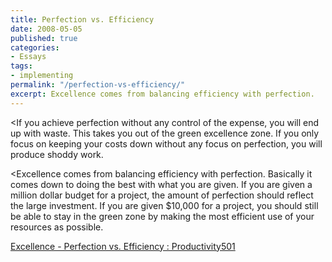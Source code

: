 ```yaml
---
title: Perfection vs. Efficiency
date: 2008-05-05
published: true
categories:
- Essays
tags:
- implementing
permalink: "/perfection-vs-efficiency/"
excerpt: Excellence comes from balancing efficiency with perfection.
---
```

<If you achieve perfection without any control of the expense, you will end up with waste. This takes you out of the green excellence zone. If you only focus on keeping your costs down without any focus on perfection, you will produce shoddy work.

<Excellence comes from balancing efficiency with perfection. Basically it comes down to doing the best with what you are given. If you are given a million dollar budget for a project, the amount of perfection should reflect the large investment. If you are given $10,000 for a project, you should still be able to stay in the green zone by making the most efficient use of your resources as possible.

[Excellence - Perfection vs. Efficiency : Productivity501](http://www.productivity501.com/excellence-perfection-vs-efficiency/504/)